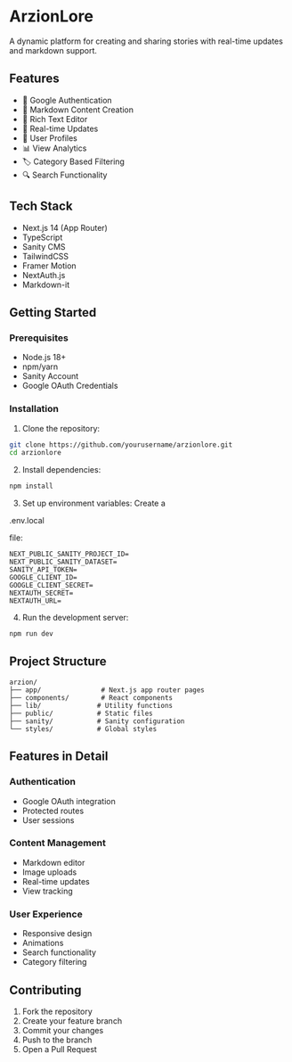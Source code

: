 # ArzionLore

A dynamic platform for creating and sharing stories with real-time updates and markdown support.

## Features

- 🔐 Google Authentication
- 📝 Markdown Content Creation
- 🎨 Rich Text Editor
- 🔄 Real-time Updates
- 👥 User Profiles
- 📊 View Analytics
- 🏷️ Category Based Filtering
- 🔍 Search Functionality

## Tech Stack

- Next.js 14 (App Router)
- TypeScript
- Sanity CMS
- TailwindCSS
- Framer Motion
- NextAuth.js
- Markdown-it

## Getting Started

### Prerequisites

- Node.js 18+
- npm/yarn
- Sanity Account
- Google OAuth Credentials

### Installation

1. Clone the repository:
```bash
git clone https://github.com/yourusername/arzionlore.git
cd arzionlore
```

2. Install dependencies:
```bash
npm install
```

3. Set up environment variables:
Create a 

.env.local

 file:
```env
NEXT_PUBLIC_SANITY_PROJECT_ID=
NEXT_PUBLIC_SANITY_DATASET=
SANITY_API_TOKEN=
GOOGLE_CLIENT_ID=
GOOGLE_CLIENT_SECRET=
NEXTAUTH_SECRET=
NEXTAUTH_URL=
```

4. Run the development server:
```bash
npm run dev
```

## Project Structure

```
arzion/
├── app/               # Next.js app router pages
├── components/        # React components
├── lib/              # Utility functions
├── public/           # Static files
├── sanity/           # Sanity configuration
└── styles/           # Global styles
```

## Features in Detail

### Authentication
- Google OAuth integration
- Protected routes
- User sessions

### Content Management
- Markdown editor
- Image uploads
- Real-time updates
- View tracking

### User Experience
- Responsive design
- Animations
- Search functionality
- Category filtering

## Contributing

1. Fork the repository
2. Create your feature branch
3. Commit your changes
4. Push to the branch
5. Open a Pull Request